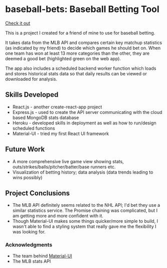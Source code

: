 # baseball-bets: Baseball Betting Tool

[Check it out](https://baseball-bets.herokuapp.com/)

This is a project I created for a friend of mine to use for baseball betting.

It takes data from the MLB API and compares certain key matchup statistics (as indicated by my friend) to decide which games he should bet on.  When one team has won at least 13 more categories than the other, they are deemed a good bet (highlighted green on the web app).

The app also includes a scheduled backend worker function which loads and stores historical stats data so that daily results can be viewed or downloaded for analysis.

## Skills Developed
* React.js - another create-react-app project
* Express.js - used to create the API server communicating with the cloud based MongoDB stats database
* Heroku - developed skills in deployment as well as how to run/design scheduled functions
* Material-UI - tried my first React UI framework

## Future Work
* A more comprehensive live game view showing stats, outs/strikes/balls/pitcher/batter/base runners etc.
* Visualization of betting history; data analysis (data trends leading to wins possibly)

## Project Conclusions
* The MLB API definitely seems related to the NHL API; I'd bet they use a similar statistics service.  The Promise chaining was complicated, but I am getting more and more confident with it.
* Though Material-UI makes some things quicker/more simple to build, I wasn't able to find a styling system that really gave me the flexibility I was looking for.

### Acknowledgments
* The team behind [Material-UI](https://github.com/mui-org/material-ui)
* The MLB stats API
